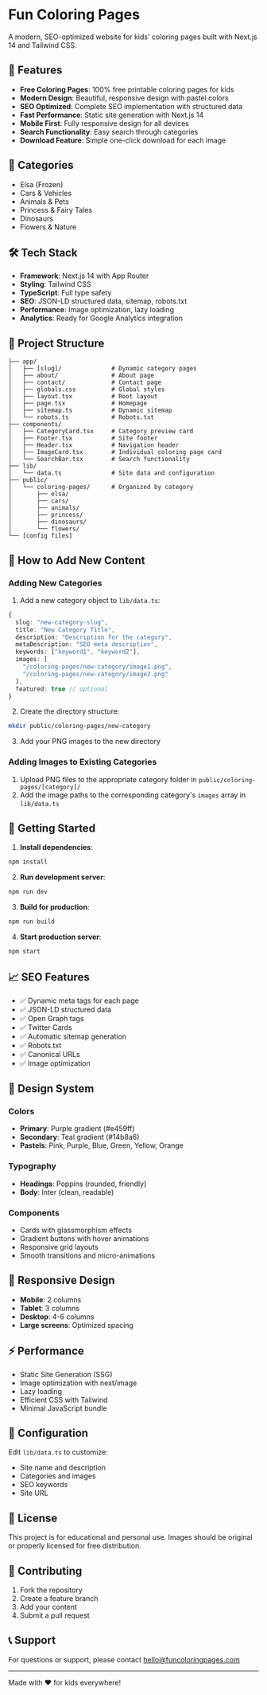 # Fun Coloring Pages

A modern, SEO-optimized website for kids' coloring pages built with Next.js 14 and Tailwind CSS.

## 🎨 Features

- **Free Coloring Pages**: 100% free printable coloring pages for kids
- **Modern Design**: Beautiful, responsive design with pastel colors
- **SEO Optimized**: Complete SEO implementation with structured data
- **Fast Performance**: Static site generation with Next.js 14
- **Mobile First**: Fully responsive design for all devices
- **Search Functionality**: Easy search through categories
- **Download Feature**: Simple one-click download for each image

## 🚀 Categories

- Elsa (Frozen)
- Cars & Vehicles
- Animals & Pets
- Princess & Fairy Tales
- Dinosaurs
- Flowers & Nature

## 🛠️ Tech Stack

- **Framework**: Next.js 14 with App Router
- **Styling**: Tailwind CSS
- **TypeScript**: Full type safety
- **SEO**: JSON-LD structured data, sitemap, robots.txt
- **Performance**: Image optimization, lazy loading
- **Analytics**: Ready for Google Analytics integration

## 📁 Project Structure

```
├── app/
│   ├── [slug]/              # Dynamic category pages
│   ├── about/               # About page
│   ├── contact/             # Contact page
│   ├── globals.css          # Global styles
│   ├── layout.tsx           # Root layout
│   ├── page.tsx             # Homepage
│   ├── sitemap.ts           # Dynamic sitemap
│   └── robots.ts            # Robots.txt
├── components/
│   ├── CategoryCard.tsx     # Category preview card
│   ├── Footer.tsx           # Site footer
│   ├── Header.tsx           # Navigation header
│   ├── ImageCard.tsx        # Individual coloring page card
│   └── SearchBar.tsx        # Search functionality
├── lib/
│   └── data.ts              # Site data and configuration
├── public/
│   └── coloring-pages/      # Organized by category
│       ├── elsa/
│       ├── cars/
│       ├── animals/
│       ├── princess/
│       ├── dinosaurs/
│       └── flowers/
└── [config files]
```

## 🎯 How to Add New Content

### Adding New Categories

1. Add a new category object to `lib/data.ts`:
```typescript
{
  slug: "new-category-slug",
  title: "New Category Title",
  description: "Description for the category",
  metaDescription: "SEO meta description",
  keywords: ["keyword1", "keyword2"],
  images: [
    "/coloring-pages/new-category/image1.png",
    "/coloring-pages/new-category/image2.png"
  ],
  featured: true // optional
}
```

2. Create the directory structure:
```bash
mkdir public/coloring-pages/new-category
```

3. Add your PNG images to the new directory

### Adding Images to Existing Categories

1. Upload PNG files to the appropriate category folder in `public/coloring-pages/[category]/`
2. Add the image paths to the corresponding category's `images` array in `lib/data.ts`

## 🚀 Getting Started

1. **Install dependencies**:
```bash
npm install
```

2. **Run development server**:
```bash
npm run dev
```

3. **Build for production**:
```bash
npm run build
```

4. **Start production server**:
```bash
npm start
```

## 📈 SEO Features

- ✅ Dynamic meta tags for each page
- ✅ JSON-LD structured data
- ✅ Open Graph tags
- ✅ Twitter Cards
- ✅ Automatic sitemap generation
- ✅ Robots.txt
- ✅ Canonical URLs
- ✅ Image optimization

## 🎨 Design System

### Colors
- **Primary**: Purple gradient (#e459ff)
- **Secondary**: Teal gradient (#14b8a6)
- **Pastels**: Pink, Purple, Blue, Green, Yellow, Orange

### Typography
- **Headings**: Poppins (rounded, friendly)
- **Body**: Inter (clean, readable)

### Components
- Cards with glassmorphism effects
- Gradient buttons with hover animations
- Responsive grid layouts
- Smooth transitions and micro-animations

## 📱 Responsive Design

- **Mobile**: 2 columns
- **Tablet**: 3 columns
- **Desktop**: 4-6 columns
- **Large screens**: Optimized spacing

## ⚡ Performance

- Static Site Generation (SSG)
- Image optimization with next/image
- Lazy loading
- Efficient CSS with Tailwind
- Minimal JavaScript bundle

## 🔧 Configuration

Edit `lib/data.ts` to customize:
- Site name and description
- Categories and images
- SEO keywords
- Site URL

## 📄 License

This project is for educational and personal use. Images should be original or properly licensed for free distribution.

## 🤝 Contributing

1. Fork the repository
2. Create a feature branch
3. Add your content
4. Submit a pull request

## 📞 Support

For questions or support, please contact hello@funcoloringpages.com

---

Made with ❤️ for kids everywhere!